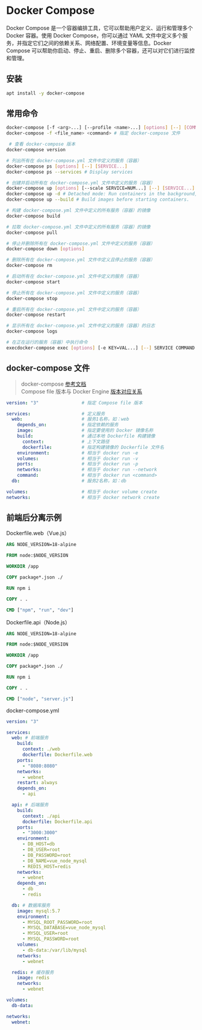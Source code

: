 # Docker Compose

Docker Compose 是一个容器编排工具，它可以帮助用户定义、运行和管理多个 Docker 容器。使用 Docker Compose，你可以通过 YAML 文件中定义多个服务，并指定它们之间的依赖关系、网络配置、环境变量等信息。Docker Compose 可以帮助你启动、停止、重启、删除多个容器，还可以对它们进行监控和管理。

## 安装

```sh
apt install -y docker-compose
```

## 常用命令

```sh
docker-compose [-f <arg>...] [--profile <name>...] [options] [--] [COMMAND] [ARGS...]
docker-compose -f <file_name> <command> # 指定 docker-compose 文件
```

```sh
 # 查看 docker-compose 版本
docker-compose version

# 列出所有在 docker-compose.yml 文件中定义的服务（容器）
docker-compose ps [options] [--] [SERVICE...]
docker-compose ps --services # Display services

# 创建并启动所有在 docker-compose.yml 文件中定义的服务（容器）
docker-compose up [options] [--scale SERVICE=NUM...] [--] [SERVICE...]
docker-compose up -d # Detached mode: Run containers in the background,
docker-compose up --build # Build images before starting containers.

# 构建 docker-compose.yml 文件中定义的所有服务（容器）的镜像
docker-compose build

# 拉取 docker-compose.yml 文件中定义的所有服务（容器）的镜像
docker-compose pull

# 停止并删除所有在 docker-compose.yml 文件中定义的服务（容器）
docker-compose down [options]

# 删除所有在 docker-compose.yml 文件中定义且停止的服务（容器）
docker-compose rm

# 启动所有在 docker-compose.yml 文件中定义的服务（容器）
docker-compose start

# 停止所有在 docker-compose.yml 文件中定义的服务（容器）
docker-compose stop

# 重启所有在 docker-compose.yml 文件中定义的服务（容器）
docker-compose restart

# 显示所有在 docker-compose.yml 文件中定义的服务（容器）的日志
docker-compose logs

# 在正在运行的服务（容器）中执行命令
execdocker-compose exec [options] [-e KEY=VAL...] [--] SERVICE COMMAND [ARGS...]
```

## docker-compose 文件

> docker-compose [参考文档](https://docs.docker.com/compose/compose-file/)  
> Compose file 版本与 Docker Engine [版本对应关系](https://docs.docker.com/compose/compose-file/compose-versioning/#compatibility-matrix)

```yml
version: "3"                # 指定 Compose file 版本

services:                   # 定义服务
  web:                      # 服务1名称，如：web
    depends_on:             # 指定依赖的服务
    image:                  # 指定要使用的 Docker 镜像名称
    build:                  # 通过本地 Dockerfile 构建镜像
      context:              # 上下文路径
      dockerfile:           # 指定构建镜像的 Dockerfile 文件名
    environment:            # 相当于 docker run -e
    volumes:                # 相当于 docker run -v
    ports:                  # 相当于 docker run -p
    networks:               # 相当于 docker run --network
    command:                # 相当于 docker run <command>
  db:                       # 服务2名称，如：db

volumes:                    # 相当于 docker volume create
networks:                   # 相当于 docker network create
```

## 前端后分离示例

Dockerfile.web（Vue.js）

```Dockerfile
ARG NODE_VERSION=18-alpine

FROM node:$NODE_VERSION

WORKDIR /app

COPY package*.json ./

RUN npm i

COPY . .

CMD ["npm", "run", "dev"]
```

Dockerfile.api（Node.js）

```Dockerfile
ARG NODE_VERSION=18-alpine

FROM node:$NODE_VERSION

WORKDIR /app

COPY package*.json ./

RUN npm i

COPY . .

CMD ["node", "server.js"]
```

docker-compose.yml

```yml
version: "3"

services:
  web: # 前端服务
    build:
      context: ./web
      dockerfile: Dockerfile.web
    ports:
      - "8080:8080"
    networks:
      - webnet
    restart: always
    depends_on:
      - api

  api: # 后端服务
    build:
      context: ./api
      dockerfile: Dockerfile.api
    ports:
      - "3000:3000"
    environment:
      - DB_HOST=db
      - DB_USER=root
      - DB_PASSWORD=root
      - DB_NAME=vue_node_mysql
      - REDIS_HOST=redis
    networks:
      - webnet
    depends_on:
      - db
      - redis

  db: # 数据库服务
    image: mysql:5.7
    environment:
      - MYSQL_ROOT_PASSWORD=root
      - MYSQL_DATABASE=vue_node_mysql
      - MYSQL_USER=root
      - MYSQL_PASSWORD=root
    volumes:
      - db-data:/var/lib/mysql
    networks:
      - webnet

  redis: # 缓存服务
    image: redis
    networks:
      - webnet

volumes:
  db-data:

networks:
  webnet:
```
